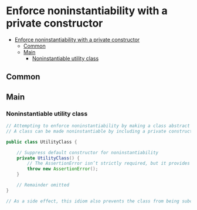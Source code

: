 # Enforce noninstantiability with a private constructor

- [Enforce noninstantiability with a private constructor](#enforce-noninstantiability-with-a-private-constructor)
  - [Common](#common)
  - [Main](#main)
    - [Noninstantiable utility class](#noninstantiable-utility-class)


## Common

## Main

### Noninstantiable utility class

```java
// Attempting to enforce noninstantiability by making a class abstract does not work.
// A class can be made noninstantiable by including a private constructor.

public class UtilityClass {

    // Suppress default constructor for noninstantiability
    private UtilityClass() {
        // The AssertionError isn’t strictly required, but it provides insurance in case the constructor is accidentally invoked from within the class. 
        throw new AssertionError();
    }

    // Remainder omitted
}

// As a side effect, this idiom also prevents the class from being subclassed. Because all constructors must invoke a superclass constructor, explicitly or implicitly.
```
